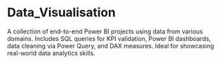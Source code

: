 # Data_Visualisation
A collection of end-to-end Power BI projects using data from various domains. Includes SQL queries for KPI validation, Power BI dashboards, data cleaning via Power Query, and DAX measures. Ideal for showcasing real-world data analytics skills.
